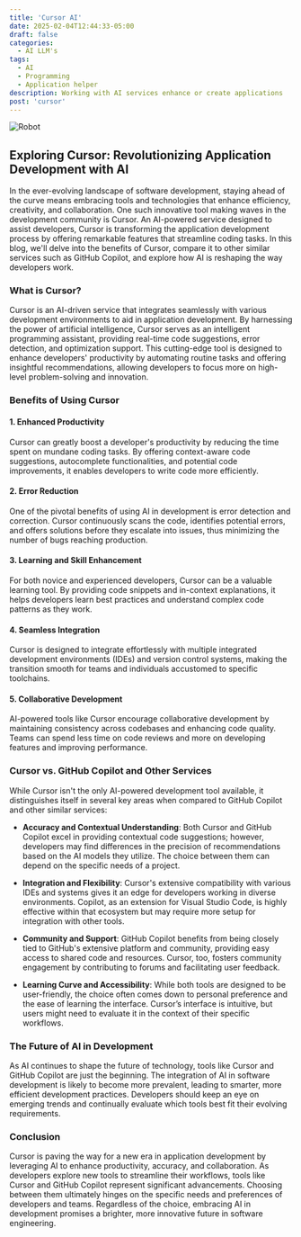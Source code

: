 ```yaml
---
title: 'Cursor AI'
date: 2025-02-04T12:44:33-05:00
draft: false
categories:
  - AI LLM's
tags:
  - AI
  - Programming
  - Application helper
description: Working with AI services enhance or create applications
post: 'cursor'
---
```


![Robot](/image/robot.png)

## Exploring Cursor: Revolutionizing Application Development with AI

In the ever-evolving landscape of software development, staying ahead of the curve means embracing tools and technologies that enhance efficiency, creativity, and collaboration. One such innovative tool making waves in the development community is Cursor. An AI-powered service designed to assist developers, Cursor is transforming the application development process by offering remarkable features that streamline coding tasks. In this blog, we'll delve into the benefits of Cursor, compare it to other similar services such as GitHub Copilot, and explore how AI is reshaping the way developers work.

### What is Cursor?

Cursor is an AI-driven service that integrates seamlessly with various development environments to aid in application development. By harnessing the power of artificial intelligence, Cursor serves as an intelligent programming assistant, providing real-time code suggestions, error detection, and optimization support. This cutting-edge tool is designed to enhance developers' productivity by automating routine tasks and offering insightful recommendations, allowing developers to focus more on high-level problem-solving and innovation.

### Benefits of Using Cursor

#### 1. Enhanced Productivity
Cursor can greatly boost a developer's productivity by reducing the time spent on mundane coding tasks. By offering context-aware code suggestions, autocomplete functionalities, and potential code improvements, it enables developers to write code more efficiently.

#### 2. Error Reduction
One of the pivotal benefits of using AI in development is error detection and correction. Cursor continuously scans the code, identifies potential errors, and offers solutions before they escalate into issues, thus minimizing the number of bugs reaching production.

#### 3. Learning and Skill Enhancement
For both novice and experienced developers, Cursor can be a valuable learning tool. By providing code snippets and in-context explanations, it helps developers learn best practices and understand complex code patterns as they work.

#### 4. Seamless Integration
Cursor is designed to integrate effortlessly with multiple integrated development environments (IDEs) and version control systems, making the transition smooth for teams and individuals accustomed to specific toolchains.

#### 5. Collaborative Development
AI-powered tools like Cursor encourage collaborative development by maintaining consistency across codebases and enhancing code quality. Teams can spend less time on code reviews and more on developing features and improving performance.

### Cursor vs. GitHub Copilot and Other Services

While Cursor isn't the only AI-powered development tool available, it distinguishes itself in several key areas when compared to GitHub Copilot and other similar services:

- **Accuracy and Contextual Understanding**: Both Cursor and GitHub Copilot excel in providing contextual code suggestions; however, developers may find differences in the precision of recommendations based on the AI models they utilize. The choice between them can depend on the specific needs of a project.

- **Integration and Flexibility**: Cursor's extensive compatibility with various IDEs and systems gives it an edge for developers working in diverse environments. Copilot, as an extension for Visual Studio Code, is highly effective within that ecosystem but may require more setup for integration with other tools.

- **Community and Support**: GitHub Copilot benefits from being closely tied to GitHub's extensive platform and community, providing easy access to shared code and resources. Cursor, too, fosters community engagement by contributing to forums and facilitating user feedback.

- **Learning Curve and Accessibility**: While both tools are designed to be user-friendly, the choice often comes down to personal preference and the ease of learning the interface. Cursor’s interface is intuitive, but users might need to evaluate it in the context of their specific workflows.

### The Future of AI in Development

As AI continues to shape the future of technology, tools like Cursor and GitHub Copilot are just the beginning. The integration of AI in software development is likely to become more prevalent, leading to smarter, more efficient development practices. Developers should keep an eye on emerging trends and continually evaluate which tools best fit their evolving requirements.

### Conclusion

Cursor is paving the way for a new era in application development by leveraging AI to enhance productivity, accuracy, and collaboration. As developers explore new tools to streamline their workflows, tools like Cursor and GitHub Copilot represent significant advancements. Choosing between them ultimately hinges on the specific needs and preferences of developers and teams. Regardless of the choice, embracing AI in development promises a brighter, more innovative future in software engineering.
